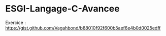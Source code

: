 # ESGI-Langage-C-Avancee
Exercice :
https://gist.github.com/Vagahbond/b88010f92f600b5aef6e4b0d0025edff